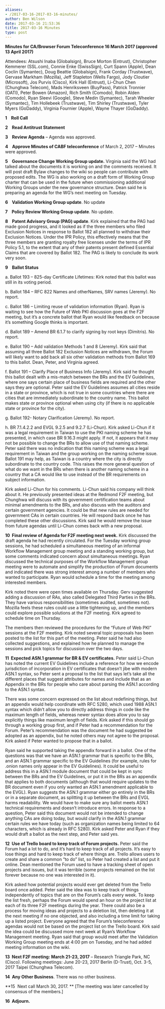 ```yaml
---
aliases:
- /2017-03-16-2017-03-16-minutes/
author: Ben Wilson
date: 2017-03-16 21:53:36
title: 2017-03-16 Minutes
type: post
---
```


**Minutes for CA/Browser Forum Teleconference 16 March 2017 (approved 13 April 2017)**

Attendees: Atsushi Inaba (Globalsign), Bruce Morton (Entrust), Christopher Kemmerer (SSL.com), Connie Enke (SwissSign), Curt Spann (Apple), Dean Coclin (Symantec), Doug Beattie (Globalsign), Frank Corday (Trustwave), Gervase Markham (Mozilla), Jeff Stapleton (Wells Fargo), Jody Cloutier (Microsoft), Jos Purvis (Cisco), Kirk Hall (Entrust), Li-Chun Chen (Chunghwa Telecom), Mads Henriksveen (BuyPass), Patrick Tronnier (OATI), Peter Bowen (Amazon), Rich Smith (Comodo), Robin Alden (Comodo), Ryan Sleevi (Google), Steve Medin (Symantec), Tarah Wheeler (Symantec), Tim Hollebeek (Trustwave), Tim Shirley (Trustwave), Tyler Myers (GoDaddy), Virginia Fournier (Apple), Wayne Thayer (GoDaddy).

**1    Roll Call**

**2    Read Antitrust Statement**

**3    Review Agenda** – Agenda was approved.

**4    Approve Minutes of CABF teleconference** of March 2, 2017 – Minutes were approved.

**5    Governance Change Working Group update.** Virginia said the WG had talked about the documents it is working on and the comments received. It will post draft Bylaw changes to the wiki so people can contribute with proposed edits. The WG is also working on a draft form of Working Group charter that can be used in the future when commissioning additional Working Groups under the new governance structure. Dean said he is preparing an agenda for the WG’s next meeting on Tuesday.

**6    Validation Working Group update**. No update

**7    Policy Review Working Group update**. No update.

**8    Patent Advisory Group (PAG) update**. Kirk explained that the PAG had made good progress, and it looked as if the three members who filed Exclusion Notices in response to Ballot 182 all planned to withdraw their Exclusion Notices. Under the IPR Policy, this effectively means that the three members are granting royalty free licenses under the terms of IPR Policy 5.1, to the extent that any of their patents present defined Essential Claims that are covered by Ballot 182. The PAG is likely to conclude its work very soon.

**9    Ballot Status**

a. Ballot 193 – 825-day Certificate Lifetimes: Kirk noted that this ballot was still in its voting period.

b. Ballot 184 – RFC 822 Names and otherNames, SRV names (Jeremy). No report.

c. Ballot 186 – Limiting reuse of validation information (Ryan). Ryan is waiting to see how the Future of Web PKI discussion goes at the F2F meeting, but it’s a concrete ballot that Ryan would like feedback on because it’s something Google thinks is important.

d. Ballot 189 – Amend BR 6.1.7 to clarify signing by root keys (Dimitris). No report.

e. Ballot 190 – Add validation Methods 1 and 8 (Jeremy). Kirk said that assuming all three Ballot 182 Exclusion Notices are withdrawn, the Forum will likely want to add back all six other validation methods from Ballot 169 to this ballot. Dean, Peter, and Virginia agreed.

f. Ballot 191 – Clarify Place of Business Info (Jeremy). Kirk said he thought this ballot dealt with a mis-match between the BRs and the EV Guidelines, where one says certain place of business fields are required and the other says they are optional. Peter said the EV Guidelines assumes all cities reside in a state or province, which is not true in some countries where there are cities that are immediately subordinate to the country name. This ballot makes state or province optional when using city (if there is no applicable state or province for the city).

g. Ballot 192- Notary Clarification (Jeremy). No report.

h. BR 7.1.4.2.2 and EVGL 9.2.5 and 9.2.7 (Li-Chun). Kirk asked Li-Chun if it was a legal requirement in Taiwan to use the PKI naming scheme he has presented, in which case BR 9.16.3 might apply. If not, it appears that it may not be possible to change the BRs to allow use of that naming scheme. Peter said there was no indication that this naming scheme was a legal requirement in Taiwan and the group working on the naming scheme issue. Ballot 191 may help, as Taiwan is a country where the city is directly subordinate to the country code. This raises the more general question of what do we want in the BRs when there is another naming scheme in a country that a CA would like to use instead of the BR requirements on subject information.

Kirk asked Li-Chun for his comments. Li-Chun said his company will think about it. He previously presented ideas at the Redmond F2F meeting, but Chunghwa will discuss with its government certification teams about minimal amendments to the BRs, and also discuss with the auditors and certain government agencies. It could be that new rules are needed for government CAs in certain countries. He will respond back once he has completed these other discussions. Kirk said he would remove the issue from future agendas until Li-Chun comes back with a new proposal.

**10  Final review of Agenda for F2F meeting next week.** Kirk discussed the draft agenda he had recently circulated. For the Tuesday working group sessions, he had scheduled a simultaneous meeting of an informal Workflow Management group meeting and a standing working group, but some comments indicated concern about simultaneous meetings. Ryan discussed the technical purposes of the Workflow Management group meeting were to automate and simplify the production of Forum documents and indicated there was strong interest among a number of members who wanted to participate. Ryan would schedule a time for the meeting among interested members.

Kirk noted there were open times available on Thursday. Gerv suggested adding a discussion of RAs, also called Delegated Third Parties in the BRs. They have various responsibilities (sometimes audited, sometimes not).  Mozilla feels these rules could use a little tightening up, and the members could explore possible solutions at the F2F meeting. Kirk agreed to schedule time on Thursday.

The members then reviewed the procedures for the “Future of Web PKI” sessions at the F2F meeting. Kirk noted several topic proposals has been posted to the list for this part of the meeting. Peter said he had also collected suggestions, and explained how he planned to manage the sessions and pick topics for discussion over the two days.

**11  Expected ASN.1 grammar for BR & EV certificates.** Peter said Li-Chun has noted the current EV Guidelines include a reference for how we encode jurisdiction of incorporation in EV certificates that doesn’t jibe with modern ASN.1 syntax, so Peter sent a proposal to the list that says let’s take all the different places that suggest attributes for names and include that as an Appendix in the BRs for people who care about parsing the ASN.1 according to the ASN.1 syntax.

There was some concern expressed on the list about redefining things, but an appendix would help coordinate with RFC 5280, which used 1988 ASN.1 syntax which didn’t allow you to directly address things in code like the maximum length of fields, whereas newer syntax does allow you to say explicitly things like maximum length of fields. Kirk asked if this should go through a working group first, and if Peter had a recommendation for the Forum. Peter’s recommendation was the document he had suggested be adopted as an appendix, but he noted others may not agree to the proposal. Kirk asked if Peter wanted to propose that in a ballot.

Ryan said he supported taking the appendix forward in a ballot. One of the questions was that we have an ASN.1 grammar that is specific to the BRs, and an ASN.1 grammar specific to the EV Guidelines (for example, rules for .onion names only appear in the EV Guidelines). It could be useful to address this in a ASN.1 module document that could be kept in sync between the BRs and the EV Guidelines, or put it in the BRs as an appendix that applies to both documents (although that would require updates to the BR document even if you only wanted an ASN.1 amendment applicable to the EVGL). Ryan suggests the ASN.1 grammar either go entirely in the BRs or in a separate document, as splitting it up between the BRs and EVGL harms readability. We would have to make sure any ballot meets ASN.1 technical requirements and doesn’t introduce errors. In response to a question, Peter said this document would not be intended to change anything CAs are doing today, but would clarify in the ASN.1 grammar certain rules we have today (such as organization names being limited to 64 characters, which is already in RFC 5280). Kirk asked Peter and Ryan if they would draft a ballot as the next step, and Peter said yes.

**12  Use of Trello board to keep track of Forum projects.** Peter said the Forum had a lot to do, and it’s hard to keep track of all projects. It’s easy to lose things and hard to keep track of where things are. Trello allows users to create and share a common “to do” list, so Peter had created a list and put it online. Dean mentioned the Forum used to have a tracking sheet of open projects and issues, but it was terrible (some projects remained on the list forever because no one was interested in it).

Kirk asked how potential projects would ever get deleted from the Trello board once added. Peter said the idea was to keep track of things independently of topics that are on the Forum’s calls every week. To keep the list fresh, perhaps the Forum would spend an hour on the project list at each of its three F2F meetings during the year. There could also be a process for moving ideas and projects to a deletion list, then deleting it at the next meeting if no one objected, and also including a time limit for taking up a listed project. Everyone agreed that the Forum’s teleconference agendas would not be based on the project list on the Trello board. Kirk said the idea could be discussed more next week at Ryan’s Workflow Management meeting. Ryan said that group would meet after the Validation Working Group meeting ends at 4:00 pm on Tuesday, and he had added meeting information on the wiki.

**13  Next F2F meeting: March 21-23, 2017** – Research Triangle Park, NC (Cisco). Following meetings: June 20-23, 2017 Berlin (D-Trust), Oct. 3-5, 2017 Taipei (Chunghwa Telecom).

**14  Any Other Business**. There was no other business.

**15  Next call March 30, 2017. ** \[The meeting was later cancelled by consensus of the members.\]

**16  Adjourn.**